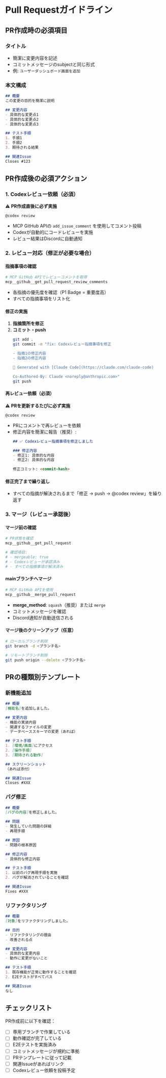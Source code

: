 # Pull Requestガイドライン

## PR作成時の必須項目

### タイトル
- 簡潔に変更内容を記述
- コミットメッセージのsubjectと同じ形式
- 例: `ユーザーダッシュボード画面を追加`

### 本文構成

```markdown
## 概要
この変更の目的を簡潔に説明

## 変更内容
- 具体的な変更点1
- 具体的な変更点2
- 具体的な変更点3

## テスト手順
1. 手順1
2. 手順2
3. 期待される結果

## 関連Issue
Closes #123
```

## PR作成後の必須アクション

### 1. Codexレビュー依頼（必須）

⚠️ **PR作成直後に必ず実施**

```
@codex review
```

- MCP GitHub APIの `add_issue_comment` を使用してコメント投稿
- Codexが自動的にコードレビューを実施
- レビュー結果はDiscordに自動通知

### 2. レビュー対応（修正が必要な場合）

#### 指摘事項の確認
```bash
# MCP GitHub APIでレビューコメントを取得
mcp__github__get_pull_request_review_comments
```

- 各指摘の優先度を確認（P1 Badge = 重要度高）
- すべての指摘事項をリスト化

#### 修正の実施
1. **指摘箇所を修正**
2. **コミット・push**
   ```bash
   git add .
   git commit -m "fix: Codexレビュー指摘事項を修正

   - 指摘1の修正内容
   - 指摘2の修正内容

   🤖 Generated with [Claude Code](https://claude.com/claude-code)

   Co-Authored-By: Claude <noreply@anthropic.com>"
   git push
   ```

#### 再レビュー依頼（必須）
⚠️ **PRを更新するたびに必ず実施**

```
@codex review
```

- PRにコメントで再レビューを依頼
- 修正内容を簡潔に報告（推奨）:
  ```markdown
  ## ✅ Codexレビュー指摘事項を修正しました

  ### 修正内容
  - 修正1: 具体的な内容
  - 修正2: 具体的な内容

  修正コミット: <commit-hash>
  ```

#### 修正完了まで繰り返し
- すべての指摘が解決されるまで「修正 → push → @codex review」を繰り返す

### 3. マージ（レビュー承認後）

#### マージ前の確認
```bash
# PR状態を確認
mcp__github__get_pull_request

# 確認項目:
# - mergeable: true
# - Codexレビューが承認済み
# - すべての指摘事項が解決済み
```

#### mainブランチへマージ
```bash
# MCP GitHub APIを使用
mcp__github__merge_pull_request
```

- **merge_method**: `squash`（推奨）または `merge`
- コミットメッセージを確認
- Discord通知が自動送信される

#### マージ後のクリーンアップ（任意）
```bash
# ローカルブランチ削除
git branch -d <ブランチ名>

# リモートブランチ削除
git push origin --delete <ブランチ名>
```

## PRの種類別テンプレート

### 新機能追加

```markdown
## 概要
[機能名]を追加しました。

## 変更内容
- 機能の実装内容
- 関連するファイルの変更
- データベーススキーマの変更（あれば）

## テスト手順
1. [環境/画面]にアクセス
2. [操作手順]
3. [期待される動作]

## スクリーンショット
（あれば添付）

## 関連Issue
Closes #XXX
```

### バグ修正

```markdown
## 概要
[バグの内容]を修正しました。

## 問題
- 発生していた問題の詳細
- 再現手順

## 原因
- 問題の根本原因

## 修正内容
- 具体的な修正内容

## テスト手順
1. 以前のバグ再現手順を実施
2. バグが解消されていることを確認

## 関連Issue
Fixes #XXX
```

### リファクタリング

```markdown
## 概要
[対象]をリファクタリングしました。

## 目的
- リファクタリングの理由
- 改善される点

## 変更内容
- 具体的な変更内容
- 動作に変更がないこと

## テスト手順
1. 既存機能が正常に動作することを確認
2. E2Eテストがすべてパス

## 関連Issue
なし
```

## チェックリスト

PR作成前に以下を確認：

- [ ] 専用ブランチで作業している
- [ ] 動作確認が完了している
- [ ] E2Eテストを実施済み
- [ ] コミットメッセージが規約に準拠
- [ ] PRテンプレートに従って記載
- [ ] 関連Issueがあればリンク
- [ ] Codexレビュー依頼を投稿予定
